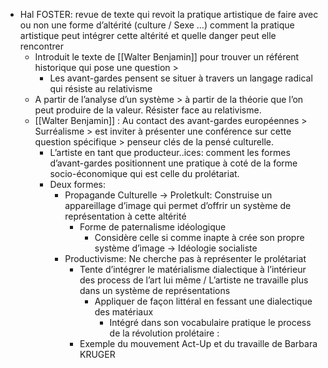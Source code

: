 - Hal FOSTER: revue de texte qui revoit la pratique artistique de faire avec ou non une forme d’altérité (culture / Sexe …) comment la pratique artistique peut intégrer cette altérité et quelle danger peut elle rencontrer
	- Introduit le texte de [[Walter Benjamin]] pour trouver un référent historique qui pose une question >
		- Les avant-gardes pensent se situer à travers un langage radical qui résiste au relativisme
	- A partir de l’analyse d’un système > à partir de la théorie que l’on peut produire de la valeur. Résister face au relativisme.
	- [[Walter Benjamin]] : Au contact des avant-gardes européennes > Surréalisme > est inviter à présenter une conférence sur cette question spécifique > penseur clés de la pensé culturelle.
		- L’artiste en tant que producteur..ices: comment les formes d’avant-gardes positionnent une pratique à coté de la forme socio-économique qui est celle du prolétariat.
		- Deux formes:
			- Propagande Culturelle -> Proletkult: Construise un appareillage d’image qui permet d’offrir un système de représentation à cette altérité
				- Forme de paternalisme idéologique
					- Considère celle si comme inapte à crée son propre système d’image -> Idéologie socialiste
			- Productivisme: Ne cherche pas à représenter le prolétariat
				- Tente d’intégrer le matérialisme dialectique à l’intérieur des process de l’art lui même / L’artiste ne travaille plus dans un système de représentations
					- Appliquer de façon littéral en fessant une dialectique des matériaux
						- Intégré dans son vocabulaire pratique le process de la révolution prolétaire :
				- Exemple du mouvement Act-Up et du travaille de Barbara KRUGER